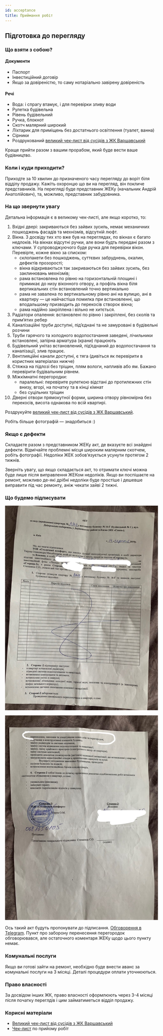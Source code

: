 ```yaml
---
id: acceptance
title: Приймання робіт
---
```


## Підготовка до перегляду

### Що взяти з собою?

#### Документи

- Паспорт
- Інвестиційний договір
- Якщо за довіреністю, то саму нотаріально завірену довіреність

#### Речі

- Вода: і спрагу втамує, і для перевірки зливу води
- Рулетка будівельна
- Рівень будівельний
- Ручка, блокнот
- Скотч малярний широкий
- Ліхтарик для приміщень без достатнього освітлення (туалет, ванна)
- Сірники
- Роздрукований [великий чек-лист від сусідів з ЖК Варшавський](/wiki/acceptance/Checklist_varsh.pdf)

Краще прийти разом з вашим прорабом, який буде вести ваше будівництво.

### Коли і куди приходити?

Приходте за 10 хвилин до призначеного часу перегляду до воріт біля відділу продажу.
Кажіть охоронцю що ви на перегляд, він покличе представників.
На перегляді буде представник ЖЕКу (начальник Андрій Анатолійович), та, можливо, представник забудовника.

### На що звернути увагу

Детальна інформація є в великому чек-листі, але якщо коротко, то:

1. Вхідні двері: закриваються без зайвих зусиль, немає механичних пошкоджень фасадів та мехнізмів, відсутній люфт.
2. Вікна. З досвіду тих хто вже був на переглядах, по вікнах є багато недлоків. На вікнах відсутні ручки, але вони будть
передані разом з ключами. У супроводжуючого буде ручка для перевірки вікон. Перевірте, кожне вікно за списком:
     - склопакети без пошкоджень, суттєвих забруднень, окалин, дефектів прозорості;
     - вікна відкриваються так закриваються без зайвих зусиль, без заклинювань мехнізмів;
     - рама встановлена по рівню на горизонтальній площині і примикає до низу віконного отвору, а профіль вікна біля вертикальних
       стін встановлений точно вертикально
     - рама не завалена по вертикальному рівню ані на вулицю, ані в квартиру — це найчастіша помилка при встановленні,
       що вподальшому призводить до перекосів створок вікна;
     - рама надійно закріплена і вільно не хитється.
3. Радіатори опалення: встановлені по рівню і закріплені, без сколів та прим’ятих ребер
4. Каналізаційні труби доступні, під’єднані та не замуровані в будівельні розчини
5. Труби гарячого та холодного водопостачання заведені, лічильники встановлені, запірна арматура (крани) працюють
6. Будівельний унітаз встановлений, під’єднаний до водопостачання та каналізації, злив працює.
7. Вентлияційні канали доступні, є тяга (дивіться як перевірити в користних матеріалах нижче)
8. Стяжка на підлозі без тріщин, плям вологи, напливів або ям. Бажано перевірити будівальним рівнем.
9. Міжкімнатні перегородки:
     - паралельні: перевірите рулеткою відстані до протилежних стін внизу, вгорі, на початку та в кінці кімнат
     - без суцільних тріщин
10. Дверні отвори прямокутної форми, ширина отвору рівномірна без перекосів, висота однакова по всій квартирі.

Роздрукуйте [великий чек-лист від сусідів з ЖК Варшавський](/wiki/acceptance/Checklist_varsh.pdf).

Робіть більше фотографій — знадобиться :)

### Якщо є дефекти

Складаєте разом з представником ЖЕКу акт, де вказуєте всі знайдені дефекти. Відмічайте проблемні місця
широким малярним скотчем, робіть фотографії. Недоліки ЖЕК зобов’язується усунути протягом 2 тижнів.

Зверніть увагу, що якщо складається акт, то отримати ключі можна буде лише після виправлення ЖЕКом недоліків.
Якщо ви поспішаєте на ремонт, можливо де-які дрібні недоліки буде простіше і дешевше виправити під час ремонту, аніж чекати
зайві 2 тижні.

### Що будемо підписувати

![](/wiki/acceptance/2019-08-2300.05.54.jpg)

![](/wiki/acceptance/2019-08-2300.06.02.jpg)

Ось такий акт будуть пропонувати до підписання. [Обговорення в Telegram](https://t.me/Seven_chat/23679).
Пункт про заборону перенесення перегородок обговорювався, але остаточного коментаря ЖЕКу щодо цього пункту немає.

### Комунальні послуги

Якщо ви готові зайти на ремонт, необхідно буде внести аванс за комунальні послуги на 3 місяці. Деталі процедури оплати уточнюються.

### Право власності

За досвідом інших ЖК, право власності оформлюють через 3-4 місяці після початку переглдів і цим займатиметься відділ продажу.

### Корисні матеріали

- [Великий чек-лист від сусідів з ЖК Варшавський](/wiki/acceptance/Checklist_varsh.pdf)
- [Чек-лист](https://t.me/Seven_news1/115) по прийому робіт
